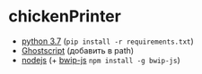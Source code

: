 # chickenPrinter

- [python 3.7](https://www.python.org/downloads/release/python-380/) (`pip install -r requirements.txt`)
- [Ghostscript](https://www.ghostscript.com/download/gsdnld.html) (добавить в path)
- [nodejs](https://nodejs.org/en/download/) (+ [bwip-js](https://www.npmjs.com/package/bwip-js/v/1.7.3) `npm install -g bwip-js`)
